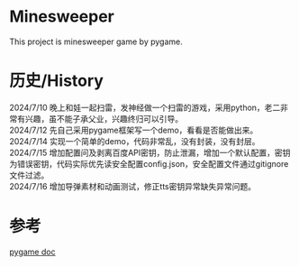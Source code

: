 # Minesweeper
This project is minesweeper game by pygame.

# 历史/History
2024/7/10 晚上和娃一起扫雷，发神经做一个扫雷的游戏，采用python，老二非常有兴趣，虽不能子承父业，兴趣终归可以引导。  
2024/7/12 先自己采用pygame框架写一个demo，看看是否能做出来。  
2024/7/14 实现一个简单的demo，代码非常乱，没有封装，没有封层。  
2024/7/15 增加配置问及剥离百度API密钥，防止泄漏，增加一个默认配置，密钥为错误密钥，代码实际优先读安全配置config.json，安全配置文件通过gitignore文件过滤。  
2024/7/16 增加导弹素材和动画测试，修正tts密钥异常缺失异常问题。

# 参考
[pygame doc](http://www.pygame.org/docs/)

